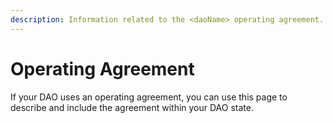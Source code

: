 ```yaml
---
description: Information related to the <daoName> operating agreement.
---
```


# Operating Agreement

If your DAO uses an operating agreement, you can use this page to describe and include the agreement within your DAO state.

